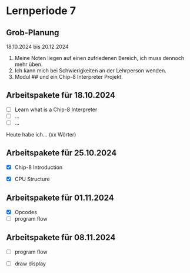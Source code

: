 # Lernperiode 7

## Grob-Planung

18.10.2024 bis 20.12.2024

1. Meine Noten liegen auf einen zufriedenen Bereich, ich muss dennoch mehr üben.
2. Ich kann mich bei Schwierigkeiten an der Lehrperson wenden.
3. Modul ## und ein Chip-8 Interpreter Projekt.

## Arbeitspakete für 18.10.2024

- [ ] Learn what is a Chip-8 Interpreter
- [ ] ...
- [ ] ...

Heute habe ich... (xx Wörter)

## Arbeitspakete für 25.10.2024

- [x] Chip-8 Introduction
- [x] CPU Structure


## Arbeitspakete für 01.11.2024

- [x] Opcodes
- [ ] program flow

## Arbeitspakete für 08.11.2024

- [ ] program flow
- [ ] draw display

